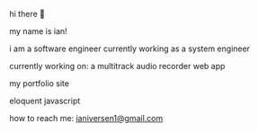 hi there 👋

my name is ian!

i am a software engineer currently working as a system engineer

currently working on:
  a multitrack audio recorder web app
  
  my portfolio site
  
  eloquent javascript
  
how to reach me: ianiversen1@gmail.com

